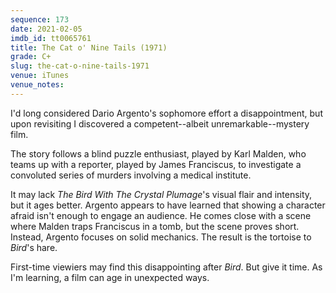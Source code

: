 ```yaml
---
sequence: 173
date: 2021-02-05
imdb_id: tt0065761
title: The Cat o' Nine Tails (1971)
grade: C+
slug: the-cat-o-nine-tails-1971
venue: iTunes
venue_notes:
---
```


I'd long considered Dario Argento's sophomore effort a disappointment, but upon revisiting I discovered a competent--albeit unremarkable--mystery film.

<!-- end -->

The story follows a blind puzzle enthusiast, played by Karl Malden, who teams up with a reporter, played by James Franciscus, to investigate a convoluted series of murders involving a medical institute.

It may lack <span data-imdb-id="tt0065143">_The Bird With The Crystal Plumage_</span>'s visual flair and intensity, but it ages better. Argento appears to have learned that showing a character afraid isn't enough to engage an audience. He comes close with a scene where Malden traps Franciscus in a tomb, but the scene proves short. Instead, Argento focuses on solid mechanics. The result is the tortoise to _Bird_'s hare.

First-time viewiers may find this disappointing after _Bird_. But give it time. As I'm learning, a film can age in unexpected ways.
